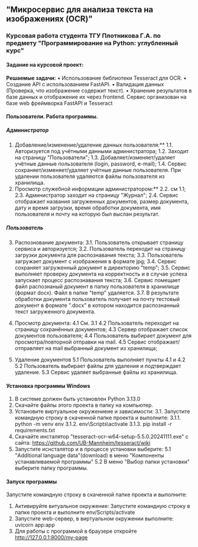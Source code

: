 ## "Микросервис для анализа текста на изображениях (OCR)"
### Курсовая работа студента ТГУ Плотникова Г.А. по предмету "Программирование на Python: углубленный курс"


#### Заданиe на курсовой проект:
**Решаемые задачи:** 
• Использование библиотеки Tesseract для OCR.
• Создание API с использованием FastAPI.
• Валидация данных (Проверка, что изображение содержит текст).
• Хранение результатов в базе данных и отображение их через frontend.
Сервис организован на базе web фреймворка FastAPI и Tesseract


#### Пользователи. Работа программы.
##### Администратор
1. Добавление/изменение/удаление данных пользователя:**
1.1. Авторизуется под учётными данными администратора;
1.2. Заходит на страницу "Пользователи";
1.3. Добавляет/изменяет/удаляет учётные данные пользователя (login, password, e-mail);
1.4. Сервис сохраняет/изменяет/удаляет учётные данные пользователя. При удалении пользователя удаляются файлы пользователя из хранилища.
2. Просмотр служебной информации администратором:**
2.2. см 1.1;
2.3. Администратор заходит на страницу "Журнал";
2.4. Сервис отображает названия загруженных документов, размер документа, дату и время загрузки, время обработки документа, имя пользователя и почту на которую был выслан результат.

##### Пользователь
3. Распознование документа:
3.1. Пользователь открывает страницу сервиса и авторизуется;
3.2. Пользователь переходит на страницу загрузки документа для распознавания текста;
3.3. Пользователь загружает документ с изображения в формате jpg;
3.4. Сервис сохраняет загруженный документ в директорию "temp";
3.5. Сервис выполняет проверку документа на корректность и в случае успеха запускает процесс распознавания текста;
3.6. Сервис помещает файл распознаный документ в папку пользователя в хранилище (формат docx). Файл в папке "temp" удаляется.
3.7. В результате обработки документа пользователь получает на почту тестовый документ в формате ".docx" в котором находится распознанный текст загруженного документа.

4. Просмотр документа:
4.1 См. 3.1
4.2 Пользователь переходит на страницу сохранённых документов;
4.3 Сервер отображает список документов пользователя;
4.4 Пользователь выбирает документ для просмотра/повторной отправки на mail.
4.5 Сервис отображает/отправляет на mail выбранный документ из хранилища;

5. Удаление документов
5.1 Пользователь выполняет пункты 4.1 и 4.2
5.2 Пользователь выбирает файлы для удаления и подтверждает удаление.
5.3 Сервис удаляет выбранные файлы из хранилища.



#### Установка программы Windows
1. В системе должен быть установлен Python 3.13.0
2. Скачайте файлы этого проекта в папку на компьютер.
3. Установите виртуальное окружениеие и зависимости:
3.1. Запустите командную строку в скаченной папке проекта и выполните:
3.1.1. python -m venv env
3.1.2. env\Scripts\activate
3.1.3. pip install -r requirements.txt
4. Скачайте инсталятор "tesseract-ocr-w64-setup-5.5.0.20241111.exe" с сайта:
https://github.com/UB-Mannheim/tesseract/wiki
5. Запустите иснсталятор и в процессе установки выберите:
5.1 "Additional language data"(download) в меню "Компоненты устанавливаемой программы"
5.2  В меню "Выбор папки установки" выберите папку программы. 

#### Запуск программы
Запустите командную строку в скаченной папке проекта и выполните:
1. Активируйте витуальное окружение: Запустите командную строку в папке проекта и выполните env/Scripts/activate
2. Запустите web-сервер, в виртуальном окружении выполните: uvicorn app:app
3. Для работы с программой в браузере откройте http://127.0.0.1:8000/my-page
